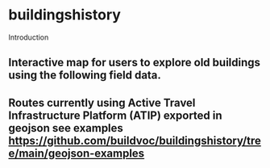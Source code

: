 # buildingshistory
Introduction 
## Interactive map for users to explore old buildings using the following field data.
## Routes currently using Active Travel Infrastructure Platform (ATIP) exported in geojson see examples https://github.com/buildvoc/buildingshistory/tree/main/geojson-examples 

